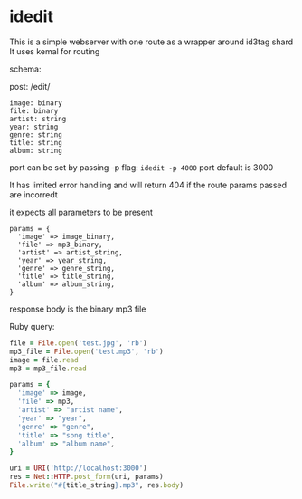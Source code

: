 # idedit 

This is a simple webserver with one route as a wrapper around id3tag shard
It uses kemal for routing 

schema:

post: /edit/
```
image: binary
file: binary
artist: string
year: string
genre: string
title: string
album: string
```

port can be set by passing -p flag: `idedit -p 4000`
port default is 3000

It has limited error handling and will return 404 if the route params passed are incorredt 

it expects all parameters to be present

```crystal 
params = {
  'image' => image_binary,
  'file' => mp3_binary,
  'artist' => artist_string,
  'year' => year_string,
  'genre' => genre_string,
  'title' => title_string,
  'album' => album_string,
}
```

response body is the binary mp3 file

Ruby query: 

```ruby
file = File.open('test.jpg', 'rb')
mp3_file = File.open('test.mp3', 'rb')
image = file.read
mp3 = mp3_file.read

params = {
  'image' => image,
  'file' => mp3,
  'artist' => "artist name",
  'year' => "year",
  'genre' => "genre",
  'title' => "song title",
  'album' => "album name",
}

uri = URI('http://localhost:3000')
res = Net::HTTP.post_form(uri, params)
File.write("#{title_string}.mp3", res.body)
```
